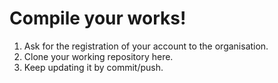 # Compile your works!

1. Ask for the registration of your account to the organisation.
2. Clone your working repository here.
3. Keep updating it by commit/push.



